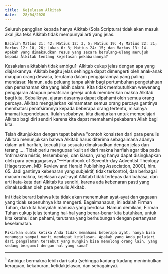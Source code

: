 ```yaml
---
title:  Kejelasan Alkitab
date:   28/04/2020
---
```


Seluruh panggilan kepada hanya Alkitab (Sola Scriptura) tidak akan masuk akal jika teks Alkitab tidak mempunyai arti yang jelas. 

`Bacalah Matius 21: 42; Matius 12: 3, 5; Matius 19: 4; Matius 22: 31; Markus 12: 10, 26; Lukas 6: 3; Matius 24: 15; dan Markus 13: 14. Apakah yang dimaksudkan Yesus yang secara berulang-ulang merujuk kepada Alkitab tentang kejelasan pekabarannya?` 

Kesaksian alkitabiah tidak ambigu1: Alkitab cukup jelas dengan apa yang diajarkannya. Alkitab begitu jelas sehingga dapat dimengerti oleh anak-anak maupun orang dewasa, terutama dalam pengajarannya yang paling mendasar. Namun, ada peluang tanpa akhir bagi pertumbuhan pengetahuan dan pemahaman kita yang lebih dalam. Kita tidak membutuhkan wewenang pengajaran ataupun penafsiran gereja untuk memberikan makna Alkitab bagi kita. Sebaliknya, ajaran dasarnya dapat dipahami oleh semua orang percaya. Alkitab mengajarkan keimamatan semua orang percaya gantinya membatasi penafsirannya kepada beberapa orang tertentu, misalnya imamat kependetaan. Itulah sebabnya, kita dianjurkan untuk mempelajari Alkitab bagi diri sendiri karena kita dapat memahami pekabaran Allah bagi kita. 

Telah ditunjukkan dengan tepat bahwa "contoh konsisten dari para penulis Alkitab menunjukkan bahwa Alkitab harus diterima sebagaimana adanya dalam arti harfiah, kecuali jika sesuatu dimaksudkan dengan jelas dan terang .... Tidak perlu mengupas ‘kulit ari’dari makna harfiah agar tiba pada ‘inti’makna mistis, tersembunyi, dan kiasan, yang hanya dapat disingkapkan oleh para penggagasnya."—Handbook of Seventh-day Adventist Theology [Hagerstown, MD: Review and Herald Publishing Association, 2000], hlm. 65. Jadi gantinya kebenaran yang subjektif, tidak terkontrol, dan berbagai macam makna, kejelasan ayat-ayat Alkitab tidak terlepas dari bahasa, dan arti kata-kata dari Alkitab itu sendiri, karena ada kebenaran pasti yang dimaksudkan oleh para penulis Alkitab. 

Ini tidak berarti bahwa kita tidak akan menemukan ayat-ayat dan gagasan yang tidak sepenuhnya kita mengerti. Bagaimanapun, ini adalah Firman Tuhan, dan kita hanyalah manusia yang berdosa. Namun demikian, Firman Tuhan cukup jelas tentang hal-hal yang benar-benar kita butuhkan, untuk kita ketahui dan pahami, terutama yang berhubungan dengan pertanyaan keselamatan. 

`Pikirkan suatu ketika Anda tidak memahami beberapa ayat, hanya bisa menunggu sampai nanti mendapat kejelasan. Apakah yang Anda pelajari dari pengalaman tersebut yang mungkin bisa menolong orang lain, yang sedang bergumul dengan hal yang sama?` 

---

<sup>1</sup> Ambigu: bermakna lebih dari satu (sehingga kadang-kadang menimbulkan keraguan, kekaburan, ketidakjelasan, dan sebagainya).